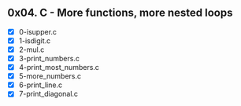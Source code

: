 ## 0x04. C - More functions, more nested loops
- [x] 0-isupper.c
- [x] 1-isdigit.c
- [x] 2-mul.c
- [x] 3-print_numbers.c
- [x] 4-print_most_numbers.c
- [x] 5-more_numbers.c
- [x] 6-print_line.c
- [x] 7-print_diagonal.c
